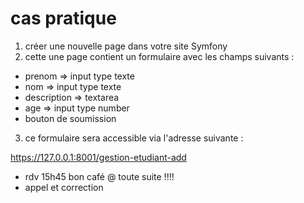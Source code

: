 # cas pratique

1. créer une nouvelle page dans votre site Symfony
2. cette une page contient un formulaire avec les champs suivants :

- prenom => input type texte
- nom    => input type texte
- description => textarea
- age     => input type number
- bouton de soumission

3. ce formulaire sera accessible via l'adresse suivante : 

https://127.0.0.1:8001/gestion-etudiant-add


- rdv 15h45 bon café @ toute suite !!!!
- appel et correction 